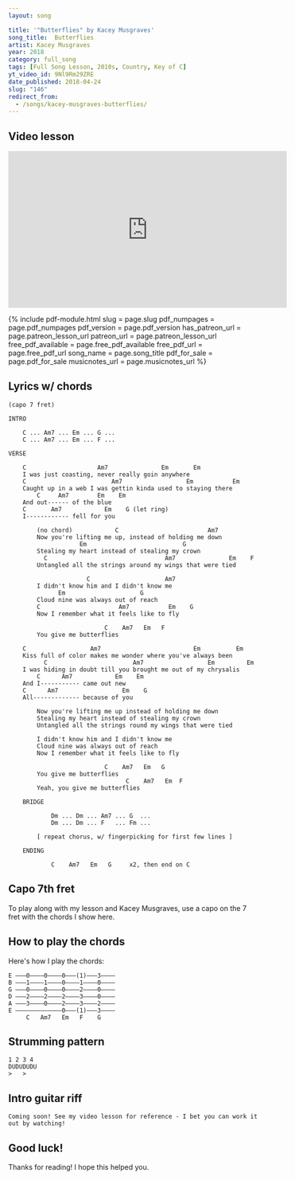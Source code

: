 ```yaml
---
layout: song

title: '"Butterflies" by Kacey Musgraves'
song_title:  Butterflies
artist: Kacey Musgraves
year: 2018
category: full_song
tags: [Full Song Lesson, 2010s, Country, Key of C]
yt_video_id: 9Nl9Rm29ZRE
date_published: 2018-04-24
slug: "146"
redirect_from:
  - /songs/kacey-musgraves-butterflies/
---
```


## Video lesson

<iframe width="560" height="315" src="https://www.youtube.com/embed/9Nl9Rm29ZRE?showinfo=0" frameborder="0" allowfullscreen></iframe>

{% include pdf-module.html slug = page.slug pdf_numpages = page.pdf_numpages pdf_version = page.pdf_version has_patreon_url = page.patreon_lesson_url patreon_url = page.patreon_lesson_url free_pdf_available = page.free_pdf_available free_pdf_url = page.free_pdf_url song_name = page.song_title pdf_for_sale = page.pdf_for_sale musicnotes_url = page.musicnotes_url %}

## Lyrics w/ chords

    (capo 7 fret)

    INTRO

        C ... Am7 ... Em ... G ...
        C ... Am7 ... Em ... F ...

    VERSE

        C                    Am7               Em       Em
        I was just coasting, never really goin anywhere
        C                        Am7                  Em           Em
        Caught up in a web I was gettin kinda used to staying there
            C     Am7        Em    Em
        And out------ of the blue
        C       Am7            Em    G (let ring)
        I------------ fell for you

            (no chord)            C                         Am7
            Now you're lifting me up, instead of holding me down
                        Em                           G
            Stealing my heart instead of stealing my crown
              C                                 Am7               Em    F
            Untangled all the strings around my wings that were tied

                          C                     Am7
            I didn't know him and I didn't know me
                  Em                     G
            Cloud nine was always out of reach
            C                      Am7           Em    G
            Now I remember what it feels like to fly

                               C    Am7   Em   F
            You give me butterflies

        C                  Am7                          Em          Em
        Kiss full of color makes me wonder where you've always been
              C                        Am7                  Em         Em
        I was hiding in doubt till you brought me out of my chrysalis
            C      Am7            Em    Em
        And I----------- came out new
        C      Am7                  Em    G
        All------------- because of you

            Now you're lifting me up instead of holding me down
            Stealing my heart instead of stealing my crown
            Untangled all the strings round my wings that were tied

            I didn't know him and I didn't know me
            Cloud nine was always out of reach
            Now I remember what it feels like to fly

                               C    Am7   Em   G
            You give me butterflies
                                     C    Am7   Em  F
            Yeah, you give me butterflies

        BRIDGE

                Dm ... Dm ... Am7 ... G  ...
                Dm ... Dm ... F   ... Fm ...

            [ repeat chorus, w/ fingerpicking for first few lines ]

        ENDING

                C    Am7   Em   G     x2, then end on C

## Capo 7th fret

To play along with my lesson and Kacey Musgraves, use a capo on the 7 fret with the chords I show here.

## How to play the chords

Here's how I play the chords:

    E –––0––––0––––0–––(1)–––3––––
    B –––1––––1––––0––––1––––0––––
    G –––0––––0––––0––––2––––0––––
    D –––2––––2––––2––––3––––0––––
    A –––3––––0––––2––––3––––2––––
    E –––––––––––––0–––(1)–––3––––
         C   Am7   Em   F    G

## Strumming pattern

    1 2 3 4
    DUDUDUDU
    >   >

## Intro guitar riff

    Coming soon! See my video lesson for reference - I bet you can work it out by watching!

## Good luck!

Thanks for reading! I hope this helped you.
